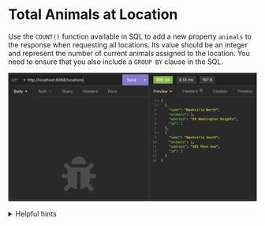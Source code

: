 # Total Animals at Location

Use the `COUNT()` function available in SQL to add a new property `animals` to the response when requesting all locations. Its value should be an integer and represent the number of current animals assigned to the location. You need to ensure that you also include a `GROUP BY` clause in the SQL.

![Screenshot showing animals count by location](./images/kennels-animal-count-by-location.png)

<details>
    <summary>Helpful hints</summary>

1. Did you make sure to update your Location model to have an `animals` property for each object?
1. Did you add an alias for the animal count column in the SQL?
1. Did you `GROUP BY a.location_id`?
</details>